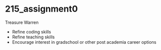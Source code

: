 # 215_assignment0
Treasure Warren
- Refine coding skills
- Refine teaching skills
- Encourage interest in gradschool or other post academia career options
